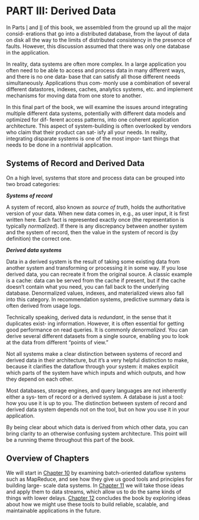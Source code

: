 # PART III: Derived Data<!-- {docsify-ignore-all} -->

In Parts [I](part-i.md) and [II](part-ii.md) of this book, we assembled from the ground up all the major consid‐ erations that go into a distributed database, from the layout of data on disk all the way to the limits of distributed consistency in the presence of faults. However, this discussion assumed that there was only one database in the application.

In reality, data systems are often more complex. In a large application you often need to be able to access and process data in many different ways, and there is no one data‐ base that can satisfy all those different needs simultaneously. Applications thus com‐ monly use a combination of several different datastores, indexes, caches, analytics systems, etc. and implement mechanisms for moving data from one store to another.

In this final part of the book, we will examine the issues around integrating multiple different data systems, potentially with different data models and optimized for dif‐ ferent access patterns, into one coherent application architecture. This aspect of system-building is often overlooked by vendors who claim that their product can sat‐ isfy all your needs. In reality, integrating disparate systems is one of the most impor‐ tant things that needs to be done in a nontrivial application.

## Systems of Record and Derived Data

On a high level, systems that store and process data can be grouped into two broad categories:



***Systems of record***

A system of record, also known as *source of truth*, holds the authoritative version of your data. When new data comes in, e.g., as user input, it is first written here. Each fact is represented exactly once (the representation is typically *normalized*). If there is any discrepancy between another system and the system of record, then the value in the system of record is (by definition) the correct one.

***Derived data systems***

Data in a derived system is the result of taking some existing data from another system and transforming or processing it in some way. If you lose derived data, you can recreate it from the original source. A classic example is a cache: data can be served from the cache if present, but if the cache doesn’t contain what you need, you can fall back to the underlying database. Denormalized values, indexes, and materialized views also fall into this category. In recommendation systems, predictive summary data is often derived from usage logs.



Technically speaking, derived data is *redundant*, in the sense that it duplicates exist‐ ing information. However, it is often essential for getting good performance on read queries. It is commonly *denormalized*. You can derive several different datasets from a single source, enabling you to look at the data from different “points of view.”

Not all systems make a clear distinction between systems of record and derived data in their architecture, but it’s a very helpful distinction to make, because it clarifies the dataflow through your system: it makes explicit which parts of the system have which inputs and which outputs, and how they depend on each other.

Most databases, storage engines, and query languages are not inherently either a sys‐ tem of record or a derived system. A database is just a tool: how you use it is up to you. The distinction between system of record and derived data system depends not on the tool, but on how you use it in your application.

By being clear about which data is derived from which other data, you can bring clarity to an otherwise confusing system architecture. This point will be a running theme throughout this part of the book.



## Overview of Chapters

We will start in [Chapter 10](ch10.md) by examining batch-oriented dataflow systems such as MapReduce, and see how they give us good tools and principles for building large- scale data systems. In [Chapter 11](ch11.md) we will take those ideas and apply them to data streams, which allow us to do the same kinds of things with lower delays. [Chapter 12](ch12.md) concludes the book by exploring ideas about how we might use these tools to build reliable, scalable, and maintainable applications in the future.

